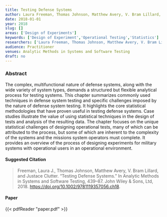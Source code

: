 ```yaml
---
title: Testing Defense Systems
author: Laura Freeman, Thomas Johnson, Matthew Avery, V. Bram Lillard, Justace Clutter
date: 2018-01-01
year: 2018
slug: []
areas: ['Design of Experiments']
keywords: ['Design of Experiment','Operational Testing','Statistics']
researchers: ['Laura Freeman, Thomas Johnson, Matthew Avery, V. Bram Lillard, Justace Clutter']
audience: Practitioner
venues: Analytic Methods in Systems and Software Testing
draft: no
---
```




### Abstract
The complex, multifunctional nature of defense systems, along with the wide variety of system types, demands a structured but flexible analytical process for testing systems. This chapter summarizes commonly used techniques in defense system testing and specific challenges imposed by the nature of defense system testing. It highlights the core statistical methodologies that have proven useful in testing defense systems. Case studies illustrate the value of using statistical techniques in the design of tests and analysis of the resulting data. The chapter focuses on the unique statistical challenges of designing operational tests, many of which can be attributed to the process, but some of which are inherent to the complexity of the systems and the missions system operators must complete. It provides an overview of the process of designing experiments for military systems with operational users in an operational environment.

#### Suggested Citation
> Freeman, Laura J., Thomas Johnson, Matthew Avery, V. Bram Lillard, and Justace Clutter. “Testing Defense Systems.” In Analytic Methods in Systems and Software Testing, 439–87. John Wiley & Sons, Ltd, 2018. https://doi.org/10.1002/9781119357056.ch18.



#### Paper
{{< pdfReader "paper.pdf" >}}


